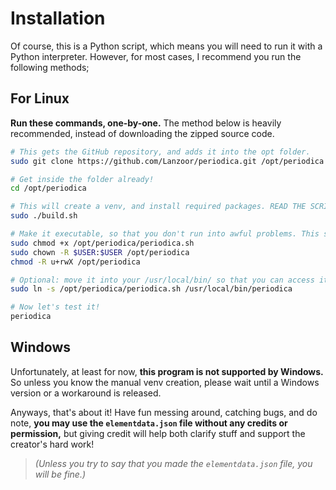 # Installation

Of course, this is a Python script, which means you will need to run it with a Python interpreter.
However, for most cases, I recommend you run the following methods;

## For Linux

**Run these commands, one-by-one.** The method below is heavily recommended, instead of downloading the zipped source code.

```bash
# This gets the GitHub repository, and adds it into the opt folder.
sudo git clone https://github.com/Lanzoor/periodica.git /opt/periodica

# Get inside the folder already!
cd /opt/periodica

# This will create a venv, and install required packages. READ THE SCRIPT FIRST! DO NOT TRUST SOURCES FROM ONLINE. It will create a venv folder. You will need to use sudo here, because /opt is protected by root.
sudo ./build.sh

# Make it executable, so that you don't run into awful problems. This step is required for you to run periodica without using super-user.
sudo chmod +x /opt/periodica/periodica.sh
sudo chown -R $USER:$USER /opt/periodica
chmod -R u+rwX /opt/periodica

# Optional: move it into your /usr/local/bin/ so that you can access it anywhere by running periodica. SUDO IS REQUIRED, /usr/local/bin/ is protected by root.
sudo ln -s /opt/periodica/periodica.sh /usr/local/bin/periodica

# Now let's test it!
periodica
```

## Windows

Unfortunately, at least for now, **this program is not supported by Windows.** So unless you know the manual venv creation, please wait until a Windows version or a workaround is released.

Anyways, that's about it! Have fun messing around, catching bugs, and do note, **you may use the `elementdata.json` file without any credits or permission,** but giving credit will help both clarify stuff and support the creator's hard work!

> *(Unless you try to say that you made the `elementdata.json` file, you will be fine.)*
